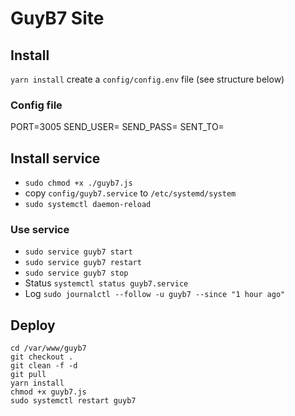 # GuyB7 Site

## Install
`yarn install`
create a `config/config.env` file (see structure below)

### Config file
PORT=3005
SEND_USER=
SEND_PASS=
SENT_TO=

## Install service
* `sudo chmod +x ./guyb7.js`
* copy `config/guyb7.service` to `/etc/systemd/system`
* `sudo systemctl daemon-reload`

### Use service
* `sudo service guyb7 start`
* `sudo service guyb7 restart`
* `sudo service guyb7 stop`
* Status `systemctl status guyb7.service`
* Log `sudo journalctl --follow -u guyb7 --since "1 hour ago"`

## Deploy
```
cd /var/www/guyb7
git checkout .
git clean -f -d
git pull
yarn install
chmod +x guyb7.js
sudo systemctl restart guyb7
```
